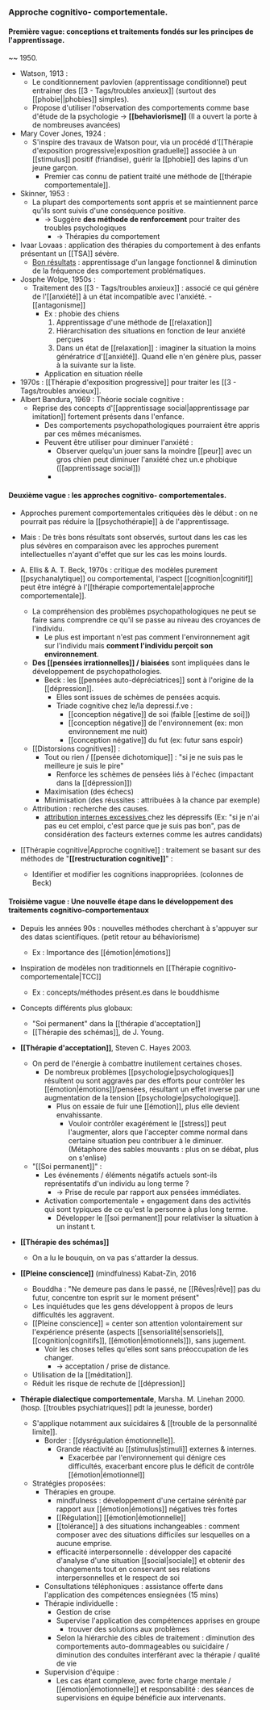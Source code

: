 ### Approche cognitivo- comportementale.

#### Première vague: conceptions et traitements fondés sur les principes de l'apprentissage. 
~~ 1950.

- Watson, 1913 :
	- Le conditionnement pavlovien (apprentissage conditionnel) peut entrainer des [[3 - Tags/troubles anxieux]] (surtout des [[phobie||phobies]] simples).
	- Propose d'utiliser l'observation des comportements comme base d'étude de la psychologie -> **[[behaviorisme]]** (Il a ouvert la porte à de nombreuses avancées)
- Mary Cover Jones, 1924 : 
	- S'inspire des travaux de Watson pour, via un procédé d'[[Thérapie d'exposition progressive|exposition graduelle]] associée à un [[stimulus]] positif (friandise), guérir la [[phobie]] des lapins d'un jeune garçon.
		- Premier cas connu de patient traité une méthode de [[thérapie comportementale]]. 
- Skinner, 1953 :
	- La plupart des comportements sont appris et se maintiennent parce qu'ils sont suivis d'une conséquence positive. 
		- -> Suggère **des méthode de renforcement** pour traiter des troubles psychologiques 
			- -> Thérapies du comportement
- Ivaar Lovaas : application des thérapies du comportement à des enfants présentant un [[TSA]] sévère. 
	- <u>Bon résultats</u> : apprentissage d'un langage fonctionnel & diminution de la fréquence des comportement problématiques.
- Josphe Wolpe, 1950s :
	- Traitement des [[3 - Tags/troubles anxieux]] : associé ce qui génère de l'[[anxiété]] à un état incompatible avec l'anxiété. - [[antagonisme]]
		- Ex : phobie des chiens
			1. Apprentissage d'une méthode de [[relaxation]]
			2. Hiérarchisation des situations en fonction de leur anxiété perçues
			3. Dans un état de [[relaxation]] : imaginer la situation la moins génératrice d'[[anxiété]]. Quand elle n'en génère plus, passer à la suivante sur la liste. 
		- Application en situation réelle
- 1970s : [[Thérapie d'exposition progressive]] pour traiter les [[3 - Tags/troubles anxieux]]. 
- Albert Bandura, 1969 : Théorie sociale cognitive :
	- Reprise des concepts d'[[apprentissage social|apprentissage par imitation]] fortement présents dans l'enfance.
		- Des comportements psychopathologiques pourraient être appris par ces mêmes mécanismes.
		- Peuvent être utiliser pour diminuer l'anxiété :
			- Observer quelqu'un jouer sans la moindre [[peur]] avec un gros chien peut diminuer l'anxiété chez un.e phobique ([[apprentissage social]])
			- 

#### Deuxième vague : les approches cognitivo- comportementales. 

- Approches purement comportementales critiquées dès le début : on ne pourrait pas réduire la [[psychothérapie]] à de l'apprentissage. 
- Mais : De très bons résultats sont observés, surtout dans les cas les plus sévères en comparaison avec les approches purement intellectuelles n'ayant d'effet que sur les cas les moins lourds. 

- A. Ellis & A. T. Beck, 1970s : critique des modèles purement [[psychanalytique]] ou comportemental, l'aspect [[cognition|cognitif]] peut être intégré à l'[[thérapie comportementale|approche comportementale]]. 
	- La compréhension des problèmes psychopathologiques ne peut se faire sans comprendre ce qu'il se passe au niveau des croyances de l'individu. 
		- Le plus est important n'est pas comment l'environnement agit sur l'individu mais **comment l'individu perçoit son environnement**. 
	- **Des [[pensées irrationnelles]] / biaisées** sont impliquées dans le développement de psychopathologies. 
		- Beck : les [[pensées auto-dépréciatrices]] sont à l'origine de la [[dépression]]. 
			- Elles sont issues de schèmes de pensées acquis. 
			- Triade cognitive chez le/la depressi.f.ve :
				- [[conception négative]] de soi (faible [[estime de soi]])
				- [[conception négative]] de l'environnement (ex: mon environnement me nuit)
				- [[conception négative]] du fut (ex: futur sans espoir)
	- [[Distorsions cognitives]] :
		- Tout ou rien / [[pensée dichotomique]] : "si je ne suis pas le meilleure je suis le pire"
			- Renforce les schèmes de pensées liés à l'échec (impactant dans la [[dépression]])
		- Maximisation (des échecs)
		- Minimisation (des réussites : attribuées à la chance par exemple)
	- Attribution : recherche des causes.
		- <u>attribution internes excessives </u>chez les dépressifs (Ex: "si je n'ai pas eu cet emploi, c'est parce que je suis pas bon", pas de considération des facteurs externes comme les autres candidats)

- [[Thérapie cognitive|Approche cognitive]] : traitement se basant sur des méthodes de "**[[restructuration cognitive]]**" :
	- Identifier et modifier les cognitions inappropriées. (colonnes de Beck)

 #### Troisième vague : Une nouvelle étape dans le développement des traitements cognitivo-comportementaux 

- Depuis les années 90s : nouvelles méthodes cherchant à s'appuyer sur des datas scientifiques. (petit retour au béhaviorisme)
	- Ex : Importance des [[émotion|émotions]] 
- Inspiration de modèles non traditionnels en [[Thérapie cognitivo- comportementale|TCC]]
	- Ex : concepts/méthodes présent.es dans le bouddhisme 
- Concepts différents plus globaux:
	- "Soi permanent" dans la [[thérapie d'acceptation]]
	- [[Thérapie des schémas]], de J. Young.

- **[[Thérapie d'acceptation]]**, Steven C. Hayes 2003.
	- On perd de l'énergie à combattre inutilement certaines choses. 
		- De nombreux problèmes [[psychologie|psychologiques]] résultent ou sont aggravés par des efforts pour contrôler les [[émotion|émotions]]/pensées, résultant un effet inverse par une augmentation de la tension [[psychologie|psychologique]]. 
			- Plus on essaie de fuir une [[émotion]], plus elle devient envahissante. 
				- Vouloir contrôler exagérément le [[stress]] peut l'augmenter, alors que l'accepter comme normal dans certaine situation peu contribuer à le diminuer. (Métaphore des sables mouvants : plus on se débat, plus on s'enlise)
	- "[[Soi permanent]]" :
		- Les événements / éléments négatifs actuels sont-ils représentatifs d'un individu au long terme ? 
			- -> Prise de recule par rapport aux pensées immédiates. 
		- Activation comportementale + engagement dans des activités qui sont typiques de ce qu'est la personne à plus long terme. 
			- Développer le [[soi permanent]] pour relativiser la situation à un instant t. 

- **[[Thérapie des schémas]]**
	- On a lu le bouquin, on va pas s'attarder la dessus. 

- **[[Pleine conscience]]** (mindfulness) Kabat-Zin, 2016
	- Bouddha : "Ne demeure pas dans le passé, ne [[Rêves|rêve]] pas du futur, concentre ton esprit sur le moment présent"
	- Les inquiétudes que les gens développent à propos de leurs difficultés les aggravent. 
	- [[Pleine conscience]] = center son attention volontairement sur l'expérience présente (aspects [[sensorialité|sensoriels]], [[cognition|cognitifs]], [[émotion|émotionnels]]), sans jugement. 
		- Voir les choses telles qu'elles sont sans préoccupation de les changer. 
			- -> acceptation / prise de distance. 
	- Utilisation de la [[méditation]]. 
	- Réduit les risque de rechute de [[dépression]]

- **Thérapie dialectique comportementale**, Marsha. M. Linehan 2000. (hosp. [[troubles psychiatriques]] pdt la jeunesse, border)
	- S'applique notamment aux suicidaires & [[trouble de la personnalité limite]].
		- Border : [[dysrégulation émotionnelle]]. 
			- Grande réactivité au [[stimulus|stimuli]] externes & internes. 
				- Exacerbée par l'environnement qui dénigre ces difficultés, exacerbant encore plus le déficit de contrôle [[émotion|émotionnel]]
	- Stratégies proposées:
		- Thérapies en groupe. 
			- mindfulness : développement d'une certaine sérénité par rapport aux [[émotion|émotions]] négatives très fortes 
			- [[Régulation]] [[émotion|émotionnelle]]
			- [[tolérance]] à des situations inchangeables : comment composer avec des situations difficiles sur lesquelles on a aucune emprise. 
			- efficacité interpersonnelle : développer des capacité d'analyse d'une situation [[social|sociale]] et obtenir des changements tout en conservant ses relations interpersonnelles et le respect de soi
		- Consultations téléphoniques : assistance offerte dans l'application des compétences ensiegnées (15 mins)
		- Thérapie individuelle :
			- Gestion de crise 
			- Supervise l'application des compétences apprises en groupe 
				- trouver des solutions aux problèmes 
			- Selon la hiérarchie des cibles de traitement : diminution des comportements auto-dommageables ou suicidaire / diminution des conduites interférant avec la thérapie / qualité de vie 
		- Supervision d'équipe : 
			- Les cas étant complexe, avec forte charge mentale / [[émotion|émotionnelle]] et responsabilité : des séances de supervisions en équipe bénéficie aux intervenants. 